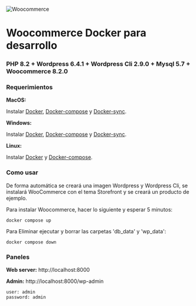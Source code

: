 ![Woocommerce](https://woocommerce.com/wp-content/themes/woo/images/logo-woocommerce@2x.png)

#  Woocommerce Docker para desarrollo

### PHP 8.2 + Wordpress 6.4.1 + Wordpress Cli 2.9.0 + Mysql 5.7 + Woocommerce 8.2.0

### Requerimientos

**MacOS:**

Instalar [Docker](https://docs.docker.com/docker-for-mac/install/), [Docker-compose](https://docs.docker.com/compose/install/#install-compose) y [Docker-sync](https://github.com/EugenMayer/docker-sync/wiki/docker-sync-on-OSX).

**Windows:**

Instalar [Docker](https://docs.docker.com/docker-for-windows/install/), [Docker-compose](https://docs.docker.com/compose/install/#install-compose) y [Docker-sync](https://github.com/EugenMayer/docker-sync/wiki/docker-sync-on-Windows).

**Linux:**

Instalar [Docker](https://docs.docker.com/engine/installation/linux/docker-ce/ubuntu/) y [Docker-compose](https://docs.docker.com/compose/install/#install-compose).

### Como usar

De forma automática se creará una imagen Wordpress y Wordpress Cli, se instalará WooCommerce con el tema Storefront y se creará un producto de ejemplo.

Para instalar Woocommerce, hacer lo siguiente y esperar 5 minutos:

```
docker compose up
```

Para Eliminar ejecutar y borrar las carpetas 'db_data' y 'wp_data':

```
docker compose down
```

### Paneles

**Web server:** http://localhost:8000

**Admin:** http://localhost:8000/wp-admin

    user: admin
    password: admin
